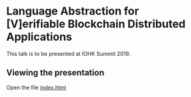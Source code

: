 Language Abstraction for [V]erifiable Blockchain Distributed Applications
=========================================================================

This talk is to be presented at IOHK Summit 2019.

Viewing the presentation
------------------------

Open the file [index.html](https://htmlpreview.github.io/?https://github.com/AlacrisIO/lavbda/blob/master/index.html)
